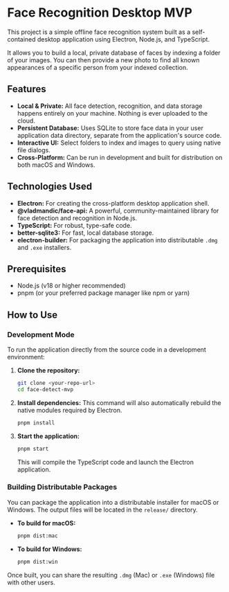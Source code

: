# Face Recognition Desktop MVP

This project is a simple offline face recognition system built as a self-contained desktop application using Electron, Node.js, and TypeScript.

It allows you to build a local, private database of faces by indexing a folder of your images. You can then provide a new photo to find all known appearances of a specific person from your indexed collection.

## Features

- **Local & Private:** All face detection, recognition, and data storage happens entirely on your machine. Nothing is ever uploaded to the cloud.
- **Persistent Database:** Uses SQLite to store face data in your user application data directory, separate from the application's source code.
- **Interactive UI:** Select folders to index and images to query using native file dialogs.
- **Cross-Platform:** Can be run in development and built for distribution on both macOS and Windows.

## Technologies Used

- **Electron:** For creating the cross-platform desktop application shell.
- **@vladmandic/face-api:** A powerful, community-maintained library for face detection and recognition in Node.js.
- **TypeScript:** For robust, type-safe code.
- **better-sqlite3:** For fast, local database storage.
- **electron-builder:** For packaging the application into distributable `.dmg` and `.exe` installers.

## Prerequisites

- Node.js (v18 or higher recommended)
- pnpm (or your preferred package manager like npm or yarn)

## How to Use

### Development Mode

To run the application directly from the source code in a development environment:

1.  **Clone the repository:**
    ```bash
    git clone <your-repo-url>
    cd face-detect-mvp
    ```

2.  **Install dependencies:** This command will also automatically rebuild the native modules required by Electron.
    ```bash
    pnpm install
    ```

3.  **Start the application:**
    ```bash
    pnpm start
    ```
    This will compile the TypeScript code and launch the Electron application.

### Building Distributable Packages

You can package the application into a distributable installer for macOS or Windows. The output files will be located in the `release/` directory.

- **To build for macOS:**
  ```bash
  pnpm dist:mac
  ```

- **To build for Windows:**
  ```bash
  pnpm dist:win
  ```

Once built, you can share the resulting `.dmg` (Mac) or `.exe` (Windows) file with other users.
